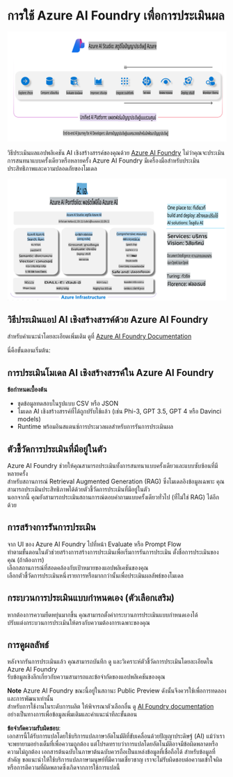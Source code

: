 # **การใช้ Azure AI Foundry เพื่อการประเมินผล**

![aistudo](../../../../../translated_images/AIFoundry.61da8c74bccc0241ce9a4cb53a170912245871de9235043afcb796ccbc076fdc.th.png)

วิธีประเมินผลแอปพลิเคชัน AI เชิงสร้างสรรค์ของคุณด้วย [Azure AI Foundry](https://ai.azure.com?WT.mc_id=aiml-138114-kinfeylo) ไม่ว่าคุณจะประเมินการสนทนาแบบครั้งเดียวหรือหลายครั้ง Azure AI Foundry มีเครื่องมือสำหรับประเมินประสิทธิภาพและความปลอดภัยของโมเดล

![aistudo](../../../../../translated_images/AIPortfolio.5aaa2b25e9157624a4542fe041d66a96a1c1ec6007e4e5aadd926c6ec8ce18b3.th.png)

## วิธีประเมินแอป AI เชิงสร้างสรรค์ด้วย Azure AI Foundry
สำหรับคำแนะนำโดยละเอียดเพิ่มเติม ดูที่ [Azure AI Foundry Documentation](https://learn.microsoft.com/azure/ai-studio/how-to/evaluate-generative-ai-app?WT.mc_id=aiml-138114-kinfeylo)

นี่คือขั้นตอนเริ่มต้น:

## การประเมินโมเดล AI เชิงสร้างสรรค์ใน Azure AI Foundry

**ข้อกำหนดเบื้องต้น**

- ชุดข้อมูลทดสอบในรูปแบบ CSV หรือ JSON
- โมเดล AI เชิงสร้างสรรค์ที่ได้ถูกปรับใช้แล้ว (เช่น Phi-3, GPT 3.5, GPT 4 หรือ Davinci models)
- Runtime พร้อมอินสแตนซ์การประมวลผลสำหรับการรันการประเมินผล

## ตัวชี้วัดการประเมินที่มีอยู่ในตัว

Azure AI Foundry ช่วยให้คุณสามารถประเมินทั้งการสนทนาแบบครั้งเดียวและแบบซับซ้อนที่มีหลายครั้ง  
สำหรับสถานการณ์ Retrieval Augmented Generation (RAG) ซึ่งโมเดลอิงข้อมูลเฉพาะ คุณสามารถประเมินประสิทธิภาพได้ด้วยตัวชี้วัดการประเมินที่มีอยู่ในตัว  
นอกจากนี้ คุณยังสามารถประเมินสถานการณ์ตอบคำถามแบบครั้งเดียวทั่วไป (ที่ไม่ใช่ RAG) ได้อีกด้วย

## การสร้างการรันการประเมิน

จาก UI ของ Azure AI Foundry ไปที่หน้า Evaluate หรือ Prompt Flow  
ทำตามขั้นตอนในตัวช่วยสร้างการสร้างการประเมินเพื่อเริ่มการรันการประเมิน ตั้งชื่อการประเมินของคุณ (ถ้าต้องการ)  
เลือกสถานการณ์ที่สอดคล้องกับเป้าหมายของแอปพลิเคชันของคุณ  
เลือกตัวชี้วัดการประเมินหนึ่งรายการหรือมากกว่านั้นเพื่อประเมินผลลัพธ์ของโมเดล

## กระบวนการประเมินแบบกำหนดเอง (ตัวเลือกเสริม)

หากต้องการความยืดหยุ่นมากขึ้น คุณสามารถตั้งค่ากระบวนการประเมินแบบกำหนดเองได้  
ปรับแต่งกระบวนการประเมินให้ตรงกับความต้องการเฉพาะของคุณ

## การดูผลลัพธ์

หลังจากรันการประเมินแล้ว คุณสามารถบันทึก ดู และวิเคราะห์ตัวชี้วัดการประเมินโดยละเอียดใน Azure AI Foundry  
รับข้อมูลเชิงลึกเกี่ยวกับความสามารถและข้อจำกัดของแอปพลิเคชันของคุณ

**Note** Azure AI Foundry ขณะนี้อยู่ในสถานะ Public Preview ดังนั้นจึงควรใช้เพื่อการทดลองและการพัฒนาเท่านั้น  
สำหรับการใช้งานในระดับการผลิต ให้พิจารณาตัวเลือกอื่น ดู [AI Foundry documentation](https://learn.microsoft.com/azure/ai-studio/?WT.mc_id=aiml-138114-kinfeylo) อย่างเป็นทางการเพื่อข้อมูลเพิ่มเติมและคำแนะนำทีละขั้นตอน

**ข้อจำกัดความรับผิดชอบ**:  
เอกสารนี้ได้รับการแปลโดยใช้บริการแปลภาษาอัตโนมัติที่ขับเคลื่อนด้วยปัญญาประดิษฐ์ (AI) แม้ว่าเราจะพยายามอย่างเต็มที่เพื่อความถูกต้อง แต่โปรดทราบว่าการแปลโดยอัตโนมัติอาจมีข้อผิดพลาดหรือความไม่ถูกต้อง เอกสารต้นฉบับในภาษาต้นฉบับควรถือเป็นแหล่งข้อมูลที่เชื่อถือได้ สำหรับข้อมูลที่สำคัญ ขอแนะนำให้ใช้บริการแปลภาษามนุษย์ที่มีความเชี่ยวชาญ เราจะไม่รับผิดชอบต่อความเข้าใจผิดหรือการตีความที่ผิดพลาดซึ่งเกิดจากการใช้การแปลนี้